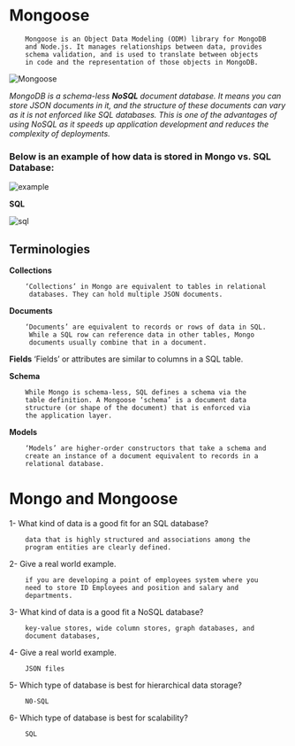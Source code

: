 # Mongoose

        Mongoose is an Object Data Modeling (ODM) library for MongoDB
        and Node.js. It manages relationships between data, provides
        schema validation, and is used to translate between objects
        in code and the representation of those objects in MongoDB.



![Mongoose](https://cdn-media-1.freecodecamp.org/images/0*b5piDNW1dqlkJWKe.)


_MongoDB is a schema-less **NoSQL** document database. It means you can store JSON documents in it, and the structure of these documents can
vary as it is not enforced like SQL databases. This is one of the 
advantages of using NoSQL as it speeds up application development and reduces the complexity of deployments._

### Below is an example of how data is stored in Mongo vs. SQL Database:



![example](https://cdn-media-1.freecodecamp.org/images/0*rcotALFe2LeebN_y.)


**SQL**

![sql](https://cdn-media-1.freecodecamp.org/images/0*QOKLctlRwxs5uKVo.)



## Terminologies

**Collections**

        ‘Collections’ in Mongo are equivalent to tables in relational
         databases. They can hold multiple JSON documents.

**Documents**

        ‘Documents’ are equivalent to records or rows of data in SQL.
         While a SQL row can reference data in other tables, Mongo 
         documents usually combine that in a document.

**Fields**
        ‘Fields’ or attributes are similar to columns in a SQL table.

**Schema**

        While Mongo is schema-less, SQL defines a schema via the
        table definition. A Mongoose ‘schema’ is a document data
        structure (or shape of the document) that is enforced via
        the application layer.

**Models**

        ‘Models’ are higher-order constructors that take a schema and 
        create an instance of a document equivalent to records in a 
        relational database.



# Mongo and Mongoose

1- What kind of data is a good fit for an SQL database?

        data that is highly structured and associations among the
        program entities are clearly defined.

2- Give a real world example.

        if you are developing a point of employees system where you
        need to store ID Employees and position and salary and
        departments.

3- What kind of data is a good fit a NoSQL database?

        key-value stores, wide column stores, graph databases, and
        document databases,

4- Give a real world example.

        JSON files

5- Which type of database is best for hierarchical data storage?

        N0-SQL

6- Which type of database is best for scalability?

        SQL
